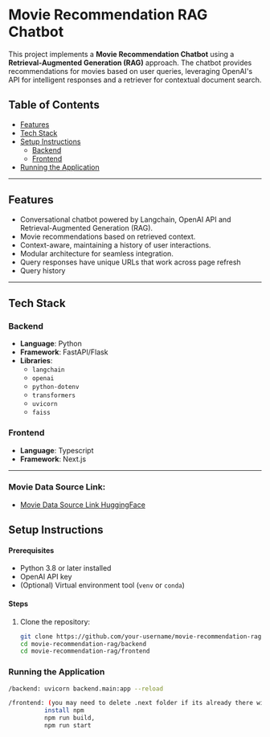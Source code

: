 # Movie Recommendation RAG Chatbot

This project implements a **Movie Recommendation Chatbot** using a **Retrieval-Augmented Generation (RAG)** approach. The chatbot provides recommendations for movies based on user queries, leveraging OpenAI's API for intelligent responses and a retriever for contextual document search.

## Table of Contents

- [Features](#features)
- [Tech Stack](#tech-stack)
- [Setup Instructions](#setup-instructions)
  - [Backend](#backend)
  - [Frontend](#frontend)
- [Running the Application](#running-the-application)


---

## Features

- Conversational chatbot powered by Langchain, OpenAI API and Retrieval-Augmented Generation (RAG).
- Movie recommendations based on retrieved context.
- Context-aware, maintaining a history of user interactions.
- Modular architecture for seamless integration.
- Query responses have unique URLs that work across page refresh
- Query history

---

## Tech Stack

### Backend
- **Language**: Python
- **Framework**: FastAPI/Flask
- **Libraries**: 
  - `langchain`
  - `openai`
  - `python-dotenv`
  - `transformers`
  - `uvicorn`
  - `faiss`

### Frontend
- **Language**: Typescript
- **Framework**: Next.js

---
### Movie Data Source Link:
- [Movie Data Source Link HuggingFace](https://huggingface.co/datasets/MongoDB/embedded_movies)

## Setup Instructions

#### Prerequisites
- Python 3.8 or later installed
- OpenAI API key
- (Optional) Virtual environment tool (`venv` or `conda`)

#### Steps
1. Clone the repository:
   ```bash
   git clone https://github.com/your-username/movie-recommendation-rag.git
   cd movie-recommendation-rag/backend
   cd movie-recommendation-rag/frontend

### Running the Application
```bash
/backend: uvicorn backend.main:app --reload

/frontend: (you may need to delete .next folder if its already there with command rm -rf .next in /frontend directory) 
          install npm
          npm run build, 
          npm run start
